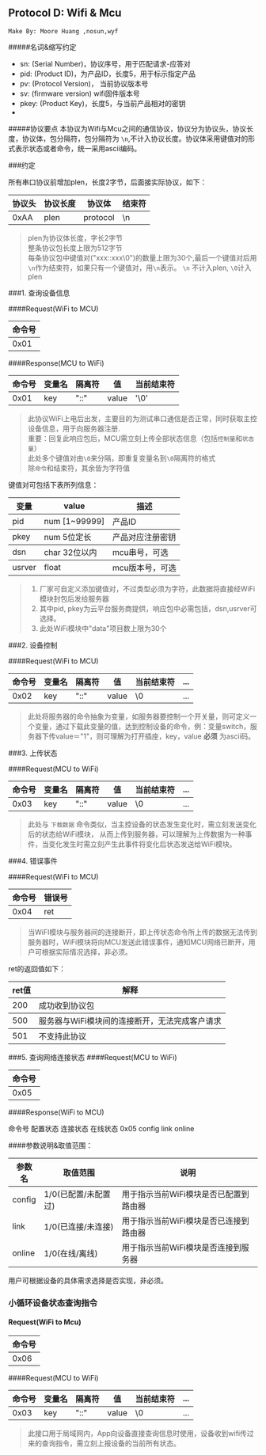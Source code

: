 ##  Protocol D: Wifi & Mcu

	Make By: Moore Huang ,nosun,wyf

#####名词&缩写约定
+ sn: (Serial Number)，协议序号，用于匹配请求-应答对  
+ pid: (Product ID)，为产品ID，长度5，用于标示指定产品
+ pv: (Protocol Version)， 当前协议版本号 
+ sv: (firmware version) wifi固件版本号
+ pkey: (Product Key)，长度5，与当前产品相对的密钥
+ [xxx]: 被'[',']'包围的JSON项为传输中非必需包含项

#####协议要点
本协议为Wifi与Mcu之间的通信协议，协议分为协议头，协议长度，协议体，包分隔符，包分隔符为 `\n`,不计入协议长度。协议体采用键值对的形式表示状态或者命令，统一采用ascii编码。

###约定

所有串口协议前增加plen，长度2字节，后面接实际协议，如下：

<table>
  <thead>
    <tr>
      <th>协议头</th>
      <th>协议长度</th>
      <th>协议体</th>
      <th>结束符</th>
    </tr>
  </thead>
  <tbody>
    <tr>
      <td>0xAA</td>
      <td>plen</td>
      <td>protocol</td>
      <td>\n</td>
    </tr>
  </tbody>
</table>

> plen为协议体长度，字长2字节   
> 整条协议包长度上限为512字节   
> 每条协议包中键值对("xxx::xxx\0")的数量上限为30个,最后一个键值对后用`\n`作为结束符，如果只有一个键值对，用`\n`表示。
> `\n` 不计入plen, `\0`计入plen

###1. 查询设备信息

####Request(WiFi to MCU)

<table>
  <thead>
    <tr>
      <th>命令号</th>
    </tr>
  </thead>
  <tbody>
    <tr>
      <td>0x01</td>
    </tr>
  </tbody>
</table>

####Response(MCU to WiFi)

<table>
  <thead>
    <tr>
      <th>命令号</th>
      <th>变量名</th>
      <th>隔离符</th>
      <th>值</th>
      <th>当前结束符</th>
    </tr>
  </thead>
  <tbody>
    <tr>
      <td>0x01</td>
      <td>key</td>
      <td>"::"</td>
      <td>value</td>
      <td>'\0'</td>
    </tr>
  </tbody>
</table>


>此协议WiFi上电后出发，主要目的为测试串口通信是否正常，同时获取主控设备信息，用于向服务器注册.  
>重要：回复此响应包后，MCU需立刻上传全部状态信息（包括`控制量`和`状态量`）  
>此处多个键值对由`\0`来分隔，即重复变量名到`\0`隔离符的格式  
>除`命令`和结束符，其余皆为字符值

键值对可包括下表所列信息：

<table>
  <thead>
    <tr>
      <th>变量</th>
	  <th>value</th>	
      <th>描述</th>
    </tr>
  </thead>
  <tbody>
    <tr>
      <td>pid</td>
      <td>num [1~99999]</td>   
	  <td>产品ID</td>
    </tr>
  </tbody>
  <tbody>
    <tr>
      <td>pkey</td>
      <td>num 5位定长</td>
	  <td>产品对应注册密钥</td>
    </tr>
  </tbody>
  <tbody>
    <tr>
      <td>dsn</td>
      <td>char 32位以内</td>
	  <td>mcu串号，可选</td>
    </tr>
  </tbody>
  <tbody>
    <tr>
      <td>usrver</td>
      <td>float</td>
	  <td>mcu版本号，可选</td>
    </tr>
  </tbody>
</table>

>1. 厂家可自定义添加键值对，不过类型必须为字符，此数据将直接经WiFi模块封包后发给服务器  
>2. 其中pid, pkey为云平台服务商提供，响应包中必需包括，dsn,usrver可选择。  
>3. 此处WiFi模块中"data"项目数上限为30个
	
###2. 设备控制

####Request(WiFi to MCU)
<table>
  <thead>
    <tr>
      <th>命令号</th>
      <th>变量名</th>
      <th>隔离符</th>
      <th>值</th>
      <th>当前结束符</th>
      <th>...</th>
    </tr>
  </thead>
  <tbody>
    <tr>
      <td>0x02</td>
	  <td>key</td>
      <td>"::" </td>
	  <td>value</td>
	  <td>\0</td>
      <td>...</td>
    </tr>
  </tbody>
</table>

> 此处将服务器的命令抽象为变量，如服务器要控制一个开关量，则可定义一个变量，通过下载此变量的值，达到控制设备的命令，例：变量switch，服务器下传value＝"1"，则可理解为打开插座，key，value **必须** 为ascii码。
    
###3. 上传状态

####Request(MCU to WiFi)

<table>
  <thead>
    <tr>
      <th>命令号</th>
      <th>变量名</th>
      <th>隔离符</th>
      <th>值</th>
      <th>当前结束符</th>
      <th>...</th>
    </tr>
  </thead>
  <tbody>
    <tr>
      <td>0x03</td>
	  <td>key</td>
      <td>"::" </td>
	  <td>value</td>
	  <td>\0</td>
      <td>...</td>
    </tr>
  </tbody>
</table>

> 此处与 `下载数据` 命令类似，当主控设备的状态发生变化时，需立刻发送变化后的状态给WiFi模块，
> 从而上传到服务器，可以理解为上传数据为一种事件，当变化发生时需立刻产生此事件将变化后状态发送给WiFi模块。

###4. 错误事件

####Request(WiFi to MCU)
<table>
  <thead>
    <tr>
      <th>命令号</th>
      <th>错误号</th>
    </tr>
  </thead>
  <tbody>
    <tr>
      <td>0x04</td>
	  <td>ret</td>
    </tr>
  </tbody>
</table>

> 当WiFI模块与服务器间的连接断开，即上传状态命令所上传的数据无法传到服务器时，WiFi模块将向MCU发送此错误事件，通知MCU网络已断开，用户可根据实际情况选择，非必须。

ret的返回值如下：

<table>
  <thead>
    <tr>
      <th>ret值</th>
      <th>解释</th>
    </tr>
  </thead>
  <tbody>
    <tr>
      <td>200</td>
	  <td>成功收到协议包</td>
    </tr>
  </tbody>
  <tbody>
    <tr>
      <td>500</td>
	  <td>服务器与WiFi模块间的连接断开，无法完成客户请求</td>
    </tr>
  </tbody>
  <tbody>
    <tr>
      <td>501</td>
	  <td>不支持此协议</td>
    </tr>
  </tbody>
</table>

###5. 查询网络连接状态
####Request(MCU to WiFi)
<table>
  <thead>
    <tr>
      <th>命令号</th>
    </tr>
  </thead>
  <tbody>
    <tr>
      <td>0x05</td>
    </tr>
  </tbody>
</table>

####Response(WiFi to MCU)

命令号 	配置状态 	连接状态 	在线状态
0x05 	config 	link 	online

####参数说明&取值范围：
<table>
	<thead>
		<th>参数名</th>
		<th>取值范围</th>
		<th>说明</th>
	</thead>
	<tbody>
		<tr>
			<td>config</td>
			<td>1/0(已配置/未配置过)</td>
			<td>用于指示当前WiFi模块是否已配置到路由器</td>
		</tr>
		<tr>
			<td>link</td>
			<td>1/0(已连接/未连接)</td>
			<td>用于指示当前WiFi模块是否已连接到路由器</td>
		</tr>
		<tr>
			<td>online</td>
			<td>1/0(在线/离线)</td>
			<td>用于指示当前WiFi模块是否连接到服务器</td>
		</tr>
	</tbody>
</table>

用户可根据设备的具体需求选择是否实现，非必须。


### 小循环设备状态查询指令

#### Request(WiFi to Mcu)
<table>
  <thead>
    <tr>
      <th>命令号</th>
    </tr>
  </thead>
  <tbody>
    <tr>
      <td>0x06</td>
    </tr>
  </tbody>
</table>

####Request(MCU to WiFi)

<table>
  <thead>
    <tr>
      <th>命令号</th>
      <th>变量名</th>
      <th>隔离符</th>
      <th>值</th>
      <th>当前结束符</th>
      <th>...</th>
    </tr>
  </thead>
  <tbody>
    <tr>
      <td>0x03</td>
	  <td>key</td>
      <td>"::" </td>
	  <td>value</td>
	  <td>\0</td>
      <td>...</td>
    </tr>
  </tbody>
</table>

> 此接口用于局域网内，App向设备直接查询信息时使用，设备收到wifi传过来的查询指令，需立刻上报设备的当前所有状态。
